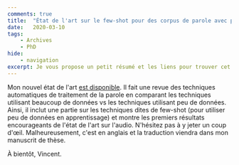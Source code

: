 ```yaml
---
comments: true
title:  "État de l'art sur le few-shot pour des corpus de parole avec peu de données"
date:   2020-03-10
tags:
    - Archives
    - PhD
hide:
    - navigation
excerpt: Je vous propose un petit résumé et les liens pour trouver cet état de l'art.
---
```


Mon nouvel état de l'art [est disponible](http://dx.doi.org/10.1186/s13636-022-00251-w).
Il fait une revue des techniques automatiques de traitement de la parole en comparant les techniques utilisant beaucoup de données vs les techniques utilisant peu de données.
Ainsi, il inclut une partie sur les techniques dites de few-shot (pour utiliser peu de données en apprentissage) et montre les premiers résultats encourageants de l'état de l'art sur l'audio.
N'hésitez pas à y jeter un coup d'œil.
Malheureusement, c'est en anglais et la traduction viendra dans mon manuscrit de thèse.

À bientôt, Vincent.
